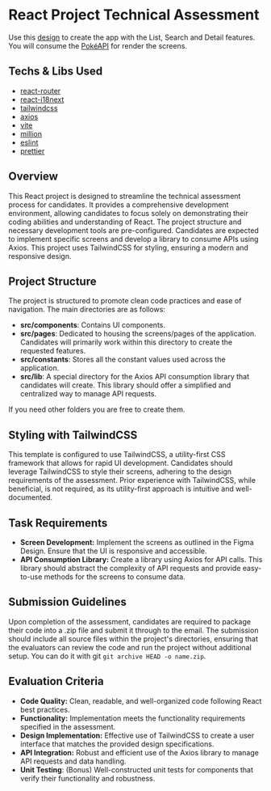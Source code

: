 # React Project Technical Assessment

Use this [design](https://www.figma.com/community/file/979132880663340794/pokedex) to create the app with the List, Search and Detail features. You will consume the [PokéAPI](https://pokeapi.co) for render the screens.

## Techs & Libs Used

- [react-router](https://reactrouter.com)
- [react-i18next](https://react.i18next.com/)
- [tailwindcss](https://tailwindcss.com)
- [axios](https://axios-http.com)
- [vite](https://vitejs.dev/)
- [million](https://million.dev)
- [eslint](https://eslint.org)
- [prettier](https://prettier.io)

## Overview

This React project is designed to streamline the technical assessment process for candidates. It provides a comprehensive development environment, allowing candidates to focus solely on demonstrating their coding abilities and understanding of React. The project structure and necessary development tools are pre-configured. Candidates are expected to implement specific screens and develop a library to consume APIs using Axios. This project uses TailwindCSS for styling, ensuring a modern and responsive design.

## Project Structure

The project is structured to promote clean code practices and ease of navigation. The main directories are as follows:

- **src/components**: Contains UI components.
- **src/pages**: Dedicated to housing the screens/pages of the application. Candidates will primarily work within this directory to create the requested features.
- **src/constants**: Stores all the constant values used across the application.
- **src/lib**: A special directory for the Axios API consumption library that candidates will create. This library should offer a simplified and centralized way to manage API requests.

If you need other folders you are free to create them.

## Styling with TailwindCSS

This template is configured to use TailwindCSS, a utility-first CSS framework that allows for rapid UI development. Candidates should leverage TailwindCSS to style their screens, adhering to the design requirements of the assessment. Prior experience with TailwindCSS, while beneficial, is not required, as its utility-first approach is intuitive and well-documented.

## Task Requirements

- **Screen Development:** Implement the screens as outlined in the Figma Design. Ensure that the UI is responsive and accessible.
- **API Consumption Library:** Create a library using Axios for API calls. This library should abstract the complexity of API requests and provide easy-to-use methods for the screens to consume data.

## Submission Guidelines

Upon completion of the assessment, candidates are required to package their code into a .zip file and submit it through to the email. The submission should include all source files within the project's directories, ensuring that the evaluators can review the code and run the project without additional setup. You can do it with git `git archive HEAD -o name.zip`.

## Evaluation Criteria

- **Code Quality:** Clean, readable, and well-organized code following React best practices.
- **Functionality:** Implementation meets the functionality requirements specified in the assessment.
- **Design Implementation:** Effective use of TailwindCSS to create a user interface that matches the provided design specifications.
- **API Integration:** Robust and efficient use of the Axios library to manage API requests and data handling.
- **Unit Testing**: (Bonus) Well-constructed unit tests for components that verify their functionality and robustness.
